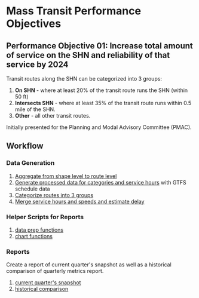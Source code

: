 # Mass Transit Performance Objectives

## Performance Objective 01: Increase total amount of service on the SHN and reliability of that service by 2024

Transit routes along the SHN can be categorized into 3 groups:

1. **On SHN** - where at least 20% of the transit route runs the SHN (within 50 ft) 
1. **Intersects SHN** - where at least 35% of the transit route runs within 0.5 mile of the SHN.
1. **Other** - all other transit routes.


Initially presented for the Planning and Modal Advisory Committee (PMAC).

## Workflow
### Data Generation

1. [Aggregate from shape level to route level](https://github.com/cal-itp/data-analyses/blob/main/quarterly_performance_objective/A1_scheduled_route_level_df)
1. [Generate processed data for categories and service hours](https://github.com/cal-itp/data-analyses/blob/main/quarterly_performance_objective/A2_generate_routes_on_shn_data.py) with GTFS schedule data
1. [Categorize routes into 3 groups](https://github.com/cal-itp/data-analyses/blob/main/quarterly_performance_objective/A3_categorize_routes.py)
1. [Merge service hours and speeds and estimate delay](https://github.com/cal-itp/data-analyses/blob/main/quarterly_performance_objective/A4_add_route_speeds.py)

### Helper Scripts for Reports
1. [data prep functions](https://github.com/cal-itp/data-analyses/blob/main/quarterly_performance_objective/report_metrics.py)
1. [chart functions](https://github.com/cal-itp/data-analyses/blob/main/quarterly_performance_objective/report_charts.py)

### Reports

Create a report of current quarter's snapshot as well as a historical comparison of quarterly metrics report.

1. [current quarter's snapshot](https://github.com/cal-itp/data-analyses/blob/main/quarterly_performance_objective/current_quarter_report.ipynb)
1. [historical comparison](https://github.com/cal-itp/data-analyses/blob/main/quarterly_performance_objective/historical_service_hours_v2.ipynb)